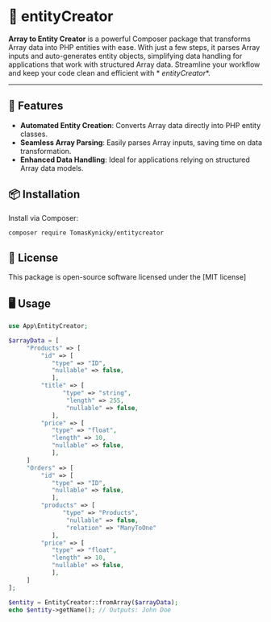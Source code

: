 # 🌟 entityCreator

**Array to Entity Creator** is a powerful Composer package that transforms Array data into PHP entities with ease. With
just a few steps, it parses Array inputs and auto-generates entity objects, simplifying data handling for applications
that work with structured Array data. Streamline your workflow and keep your code clean and efficient with *
*entityCreator**.

---

## 🎉 Features

- **Automated Entity Creation**: Converts Array data directly into PHP entity classes.
- **Seamless Array Parsing**: Easily parses Array inputs, saving time on data transformation.
- **Enhanced Data Handling**: Ideal for applications relying on structured Array data models.

## 📦 Installation

Install via Composer:

```bash
composer require TomasKynicky/entitycreator
```

## 📄 License

This package is open-source software licensed under the [MIT license]

## 🖥️ Usage

```php
use App\EntityCreator;

$arrayData = [
     "Products" => [
         "id" => [
            "type" => "ID",
            "nullable" => false,
            ],
         "title" => [
               "type" => "string",
                "length" => 255,
                "nullable" => false,
            ],
         "price" => [
            "type" => "float",
            "length" => 10,
            "nullable" => false,
            ],
     ]
     "Orders" => [
         "id" => [
            "type" => "ID",
            "nullable" => false,
            ],
         "products" => [
               "type" => "Products",
                "nullable" => false,
                "relation" => "ManyToOne"
            ],
         "price" => [
            "type" => "float",
            "length" => 10,
            "nullable" => false,
            ],
     ]
];

$entity = EntityCreator::fromArray($arrayData);
echo $entity->getName(); // Outputs: John Doe
